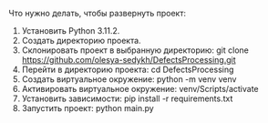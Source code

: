 Что нужно делать, чтобы развернуть проект:

1. Установить Python 3.11.2.
2. Создать директорию проекта.
3. Склонировать проект в выбранную директорию: git clone https://github.com/olesya-sedykh/DefectsProcessing.git
4. Перейти в директорию проекта: cd DefectsProcessing
5. Создать виртуальное окружение: python -m venv venv
6. Активировать виртуальное окружение: venv/Scripts/activate
7. Установить зависимости: pip install -r requirements.txt
8. Запустить проект: python main.py